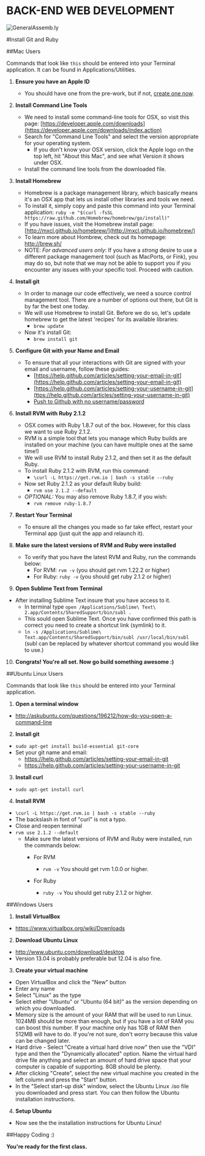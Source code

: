 BACK-END WEB DEVELOPMENT
============================

![GeneralAssemb.ly](https://github.com/generalassembly/ga-ruby-on-rails-for-devs/raw/master/images/ga.png "GeneralAssemb.ly")


#Install Git and Ruby

##Mac Users 

Commands that look like ```this``` should be entered into your Terminal
application. It can be found in Applications/Utilities.

1.	__Ensure you have an Apple ID__
	* You should have one from the pre-work, but if not, [create one now](https://appleid.apple.com/cgi-bin/WebObjects/MyAppleId.woa/wa/createAppleId).

2. __Install Command Line Tools__
	* We need to install some command-line tools for OSX, so visit this page: [https://developer.apple.com/downloads](https://developer.apple.com/downloads/index.action)
	* Search for "Command Line Tools" and select the version appropriate for your operating system.
		* If you don't know your OSX version, click the Apple logo on the top left, hit "About this Mac", and see what Version it shows under OSX.
	* Install the command line tools from the downloaded file.

3. __Install Homebrew__
	* Homebrew is a package management library, which basically means it's an OSX app that lets us install other libraries and tools we need.
	* To install it, simply copy and paste this command into your Terminal application: ```ruby -e "$(curl -fsSL https://raw.github.com/Homebrew/homebrew/go/install)"```
	* If you have issues, visit the Homebrew install page: [http://mxcl.github.io/homebrew/](http://mxcl.github.io/homebrew/)
	* To learn more about Hombrew, check out its homepage: http://brew.sh/
	* NOTE: *For advanced users only*: If you have a _strong_ desire to use a different package management tool (such as MacPorts, or Fink), you may do so, but note that we may not be able to support you if you encounter any issues with your specific tool. Proceed with caution.
	
4.	__Install git__
	* In order to manage our code effectively, we need a source control management tool. There are a number of options out there, but Git is by far the best one today.
	* We will use Homebrew to install Git. Before we do so, let's update homebrew to get the latest 'recipes' for its available libraries:
		*	```brew update```
	* Now it's install Git:
		*	```brew install git```

5.	__Configure Git with your Name and Email__
	* To ensure that all your interactions with Git are signed with your email and username, follow these guides:
	  	* [https://help.github.com/articles/setting-your-email-in-git](https://help.github.com/articles/setting-your-email-in-git)
  		* [https://help.github.com/articles/setting-your-username-in-git](ttps://help.github.com/articles/setting-your-username-in-git)
        * [Push to Github with no username/password](https://help.github.com/articles/generating-ssh-keys)

6.	__Install RVM with Ruby 2.1.2__
	* OSX comes with Ruby 1.8.7 out of the box. However, for this class we want to use Ruby 2.1.2.
	* RVM is a simple tool that lets you manage which Ruby builds are installed on your machine (you can have multiple ones at the same time!)
	* We will use RVM to install Ruby 2.1.2, and then set it as the default Ruby.
	* To install Ruby 2.1.2 with RVM, run this command:
	  	* ```\curl -L https://get.rvm.io | bash -s stable --ruby```
	* Now set Ruby 2.1.2 as your default Ruby build:
  		* ```rvm use 2.1.2 --default```
  	* *OPTIONAL:* You may also remove Ruby 1.8.7, if you wish:
  		* ```rvm remove ruby-1.8.7```
  	
7.	__Restart Your Terminal__
	* To ensure all the changes you made so far take effect, restart your Terminal app (just quit the app and relaunch it).

8.	__Make sure the latest versions of RVM and Ruby were installed__
	* To verify that you have the latest RVM and Ruby, run the commands below:
		*	For RVM: ```rvm -v``` (you should get rvm 1.22.2 or higher)
		* 	For Ruby: ```ruby -v``` (you should get ruby 2.1.2 or higher)

9.  __Open Sublime Text from Terminal__
  * After installing Sublime Text insure that you have access to it.
    * In terminal type ```open /Applications/Sublime\ Text\ 2.app/Contents/SharedSupport/bin/subl .```
    * This sould open Sublime Text. Once you have confirmed this path is correct you need to create a shortcut link (symlink) to it.
    * ```ln -s /Applications/Sublime\ Text.app/Contents/SharedSupport/bin/subl /usr/local/bin/subl``` (subl can be replaced by whatever shortcut command you would like to use.)

10.	__Congrats! You're all set. Now go build something awesome :)__

##Ubuntu Linux Users

Commands that look like ```this``` should be entered into your Terminal
application.

1. __Open a terminal window__
  * http://askubuntu.com/questions/196212/how-do-you-open-a-command-line

2. __Install git__
  * ```sudo apt-get install build-essential git-core```
  * Set your git name and email:
    * https://help.github.com/articles/setting-your-email-in-git
    * https://help.github.com/articles/setting-your-username-in-git

3. __Install curl__
  * ```sudo apt-get install curl```

4. __Install RVM__
  * ```\curl -L https://get.rvm.io | bash -s stable --ruby```
  * The backslash in font of "curl" is not a typo.
  *	Close and reopen terminal
  * ```rvm use 2.1.2 --default```
	*	Make sure the latest versions of RVM and Ruby were installed, run the commands below:
		*	For RVM
			*	```rvm -v```
				You should get rvm 1.0.0 or higher.
		* 	For Ruby

			*	```ruby -v```
				You should get ruby 2.1.2 or higher.

##Windows Users

1. __Install VirtualBox__
  * https://www.virtualbox.org/wiki/Downloads

2. __Download Ubuntu Linux__
  * http://www.ubuntu.com/download/desktop
  * Version 13.04 is probably preferable but 12.04 is also fine.

3. __Create your virtual machine__
  * Open VirtualBox and click the "New" button
  * Enter any name
  * Select "Linux" as the type
  * Select either "Ubuntu" or "Ubuntu (64 bit)" as the version depending on
    which you downloaded.
  * Memory size is the amount of your RAM that will be used to run
    Linux. 1024MB should be more than enough, but if you have a lot of
    RAM you can boost this number. If your machine only has 1GB of RAM
    then 512MB will have to do. If you're not sure, don't worry because
    this value can be changed later.
  * Hard drive - Select "Create a virtual hard drive now" then use the
    "VDI" type and then the "Dynamically allocated" option. Name the
    virtual hard drive file anything and select an amount of hard drive
    space that your computer is capable of supporting. 8GB should be plenty.
  * After clicking "Create", select the new virtual machine you created
    in the left column and press the "Start" button.
  * In the "Select start-up disk" window, select the Ubuntu Linux .iso
    file you downloaded and press start. You can then follow the Ubuntu
    installation instructions.

4. __Setup Ubuntu__
  * Now see the the installation instructions for Ubuntu Linux!

##Happy Coding :)

__You're ready for the first class.__
